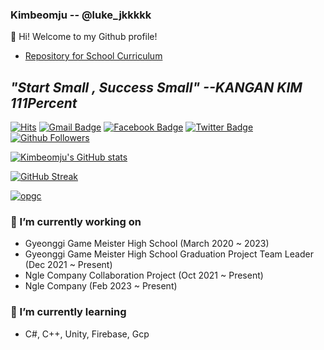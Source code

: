 ### Kimbeomju -- @luke_jkkkkk

👋 Hi! Welcome to my Github profile!

- [Repository for School Curriculum](http://ggm.gondr.net/user/profile/117)

## ***"Start Small , Success Small" --KANGAN KIM 111Percent***
[![Hits](https://hits.seeyoufarm.com/api/count/incr/badge.svg?url=https%3A%2F%2Fgithub.com%2FK-beomju)](https://github.com/K-beomju)
[![Gmail Badge](https://img.shields.io/badge/-Gmail-d14836?style=flat-square&logo=Gmail&logoColor=white&link=mailto:kbj52264291@gmail.com)](mailto:kbj52264291@gmail.com)
[![Facebook Badge](https://img.shields.io/badge/-Facebook-1877f2?style=flat-square&logo=facebook&logoColor=white&link=https://www.facebook.com/kimbeomsic/)](https://www.facebook.com/kimbeomsic/)
[![Twitter Badge](https://img.shields.io/badge/-Twitter-1877f2?style=flat-square&logo=twitter&logoColor=white&link=https://twitter.com/K_beomju/)](https://twitter.com/K_beomju/)
[![Github Followers](https://img.shields.io/github/followers/K-beomju?color=06d6a0&label=Github%20Followers&style=for-the-badge)](https://github.com/K-beomju?tab=followers)

[![Kimbeomju's GitHub stats](https://github-readme-stats.vercel.app/api?username=K-beomju&show_icons=true&theme=dracula)](https://github.com/K-beomju)

[![GitHub Streak](https://github-readme-streak-stats.herokuapp.com?user=K-beomju&theme=dracula&date_format=M%20j%5B%2C%20Y%5D)](https://git.io/streak-stats)

[![opgc](https://api.opgc.me/githubs/users/K-beomju/tag/?theme=dracula)](https://opgc.me/#/users/K-beomju)

### 🔭 I’m currently working on
- Gyeonggi Game Meister High School (March 2020 ~ 2023)
- Gyeonggi Game Meister High School Graduation Project Team Leader (Dec 2021 ~ Present)
- Ngle Company Collaboration Project (Oct 2021 ~ Present)
- Ngle Company (Feb 2023 ~ Present)

### 🌱 I’m currently learning
- C#, C++, Unity, Firebase, Gcp


<!--


**K-beomju/K-beomju** is a ✨ _special_ ✨ repository because its `README.md` (this file) appears on your GitHub profile.

Here are some ideas to get you started:

- 🔭 I’m currently working on ...
- 🌱 I’m currently learning ...
- 👯 I’m looking to collaborate on ... 
- 🤔 I’m looking for help with ...
- 💬 Ask me about ...
- 📫 How to reach me: ...
- 😄 Pronouns: ...
- ⚡ Fun fact: ...
-->
